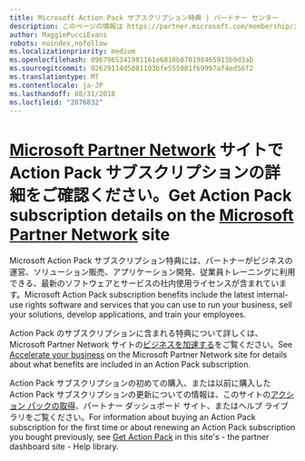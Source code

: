 ```yaml
---
title: Microsoft Action Pack サブスクリプション特典 | パートナー センター
description: このページの情報は https://partner.microsoft.com/membership/internal-use-software に移動されました。
author: MaggiePucciEvans
robots: noindex,nofollow
ms.localizationpriority: medium
ms.openlocfilehash: 8967965341981161e6818b870198465913b9d3ab
ms.sourcegitcommit: 92629114d5081103bfe555081f69997af4ed56f2
ms.translationtype: MT
ms.contentlocale: ja-JP
ms.lasthandoff: 08/31/2018
ms.locfileid: "2876832"
---
```

# <a name="get-action-pack-subscription-details-on-the-microsoft-partner-networkhttpspartnermicrosoftcommembershipinternal-use-software-site"></a><span data-ttu-id="465a5-103">[Microsoft Partner Network](https://partner.microsoft.com/membership/internal-use-software) サイトで Action Pack サブスクリプションの詳細をご確認ください。</span><span class="sxs-lookup"><span data-stu-id="465a5-103">Get Action Pack subscription details on the [Microsoft Partner Network](https://partner.microsoft.com/membership/internal-use-software) site</span></span> 

<span data-ttu-id="465a5-104">Microsoft Action Pack サブスクリプション特典には、パートナーがビジネスの運営、ソリューション販売、アプリケーション開発、従業員トレーニングに利用できる、最新のソフトウェアとサービスの社内使用ライセンスが含まれています。</span><span class="sxs-lookup"><span data-stu-id="465a5-104">Microsoft Action Pack subscription benefits include the latest internal-use rights software and services that you can use to run your business, sell your solutions, develop applications, and train your employees.</span></span>

<span data-ttu-id="465a5-105">Action Pack のサブスクリプションに含まれる特典について詳しくは、Microsoft Partner Network サイトの[ビジネスを加速する](https://partner.microsoft.com/membership/internal-use-software)をご覧ください。</span><span class="sxs-lookup"><span data-stu-id="465a5-105">See [Accelerate your business](https://partner.microsoft.com/membership/internal-use-software) on the Microsoft Partner Network site for details about what benefits are included in an Action Pack subscription.</span></span>   

<span data-ttu-id="465a5-106">Action Pack サブスクリプションの初めての購入、または以前に購入した Action Pack サブスクリプションの更新についての情報は、このサイトの[アクション パックの取得](mpn-get-action-pack.md)、パートナー ダッシュボード サイト、またはヘルプ ライブラリをご覧ください。</span><span class="sxs-lookup"><span data-stu-id="465a5-106">For information about buying an Action Pack subscription for the first time or about renewing an Action Pack subscription you bought previously, see [Get Action Pack](mpn-get-action-pack.md) in this site's - the partner dashboard site - Help library.</span></span>


